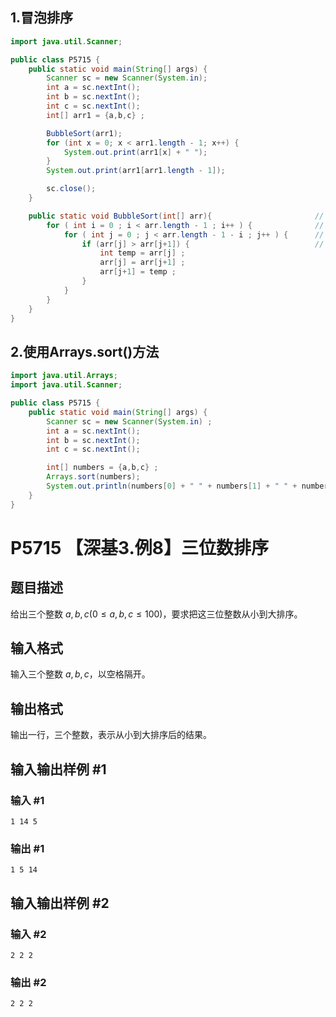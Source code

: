 ## 1.冒泡排序
```java
import java.util.Scanner;

public class P5715 {
    public static void main(String[] args) {
        Scanner sc = new Scanner(System.in);
        int a = sc.nextInt();
        int b = sc.nextInt();
        int c = sc.nextInt();
        int[] arr1 = {a,b,c} ;

        BubbleSort(arr1);
        for (int x = 0; x < arr1.length - 1; x++) {
            System.out.print(arr1[x] + " ");
        }
        System.out.print(arr1[arr1.length - 1]);

        sc.close();
    }

    public static void BubbleSort(int[] arr){                       // 冒泡排序
        for ( int i = 0 ; i < arr.length - 1 ; i++ ) {              // 外层循环：冒泡排序执行次数(数组长度减一)
            for ( int j = 0 ; j < arr.length - 1 - i ; j++ ) {      // 内层循环：比较次数(数组长度减一减外层循环次数) --> 每次循环后，最大的数沉底
                if (arr[j] > arr[j+1]) {                            // 比较相邻元素，如果前一个元素大于后一个元素，则交换位置
                    int temp = arr[j] ;
                    arr[j] = arr[j+1] ;
                    arr[j+1] = temp ;
                }
            }
        }
    }
}
```

## 2.使用Arrays.sort()方法
```java
import java.util.Arrays;
import java.util.Scanner;

public class P5715 {
    public static void main(String[] args) {
        Scanner sc = new Scanner(System.in) ;
        int a = sc.nextInt();
        int b = sc.nextInt();
        int c = sc.nextInt();

        int[] numbers = {a,b,c} ;
        Arrays.sort(numbers);
        System.out.println(numbers[0] + " " + numbers[1] + " " + numbers[2]);
    }
}
```

# P5715 【深基3.例8】三位数排序

## 题目描述

给出三个整数 $a,b,c(0\le a,b,c \le 100)$，要求把这三位整数从小到大排序。

## 输入格式

输入三个整数 $a,b,c$，以空格隔开。

## 输出格式

输出一行，三个整数，表示从小到大排序后的结果。

## 输入输出样例 #1

### 输入 #1

```
1 14 5
```

### 输出 #1

```
1 5 14
```

## 输入输出样例 #2

### 输入 #2

```
2 2 2
```

### 输出 #2

```
2 2 2
```